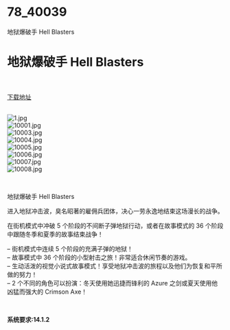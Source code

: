 # 78_40039
地狱爆破手 Hell Blasters
# 地狱爆破手 Hell Blasters
 <br/></br>
[下载地址](https://www.switch520.cc/article/40039 "下载地址")
<br/></br>

<p><img title="1.jpg" src="https://www.switch520.cc/muke_img/2022_08_17_6bad8d3482627.jpg" alt="1.jpg"><br>
<img title="10001.jpg" src="https://www.switch520.cc/muke_img/2022_08_17_3c88bc30fdfd7.jpg" alt="10001.jpg"><br>
<img title="10003.jpg" src="https://www.switch520.cc/muke_img/2022_08_17_748b1c727c71f.jpg" alt="10003.jpg"><br>
<img title="10004.jpg" src="https://www.switch520.cc/muke_img/2022_08_17_5c0437c027b03.jpg" alt="10004.jpg"><br>
<img title="10005.jpg" src="https://www.switch520.cc/muke_img/2022_08_17_689f85689b935.jpg" alt="10005.jpg"><br>
<img title="10006.jpg" src="https://www.switch520.cc/muke_img/2022_08_17_588e4bef6802f.jpg" alt="10006.jpg"><br>
<img title="10007.jpg" src="https://www.switch520.cc/muke_img/2022_08_17_7e6498724c594.jpg" alt="10007.jpg"><br>
<img title="10008.jpg" src="https://www.switch520.cc/muke_img/2022_08_17_cf46a384cd1cb.jpg" alt="10008.jpg"></p>
<p>&nbsp;</p>
<p>地狱爆破手 Hell Blasters</p>
<p>进入地狱冲击波，臭名昭著的雇佣兵团体，决心一劳永逸地结束这场漫长的战争。</p>
<p>在街机模式中冲破 5 个阶段的不间断子弹地狱行动，或者在故事模式的 36 个阶段中跟随冬季和夏季的故事结束战争！</p>
<p>– 街机模式中连续 5 个阶段的充满子弹的地狱！<br>
– 故事模式中 36 个阶段的小型射击之旅！非常适合休闲节奏的游戏。<br>
– 生动活泼的视觉小说式故事模式！享受地狱冲击波的旅程以及他们为恢复和平所做的努力！<br>
– 2 个不同的角色可以扮演：冬天使用她迅捷而锋利的 Azure 之剑或夏天使用他凶猛而强大的 Crimson Axe！</p>
<p>&nbsp;</p>
<p><strong>系统要求:14.1.2</strong></p>


